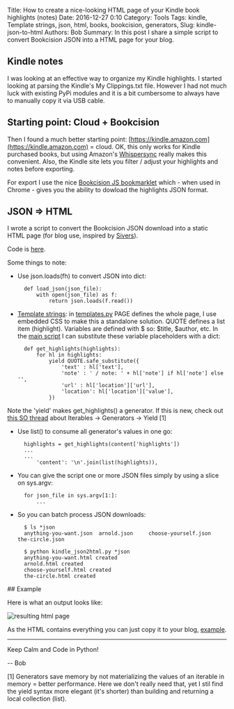 Title: How to create a nice-looking HTML page of your Kindle book highlights (notes)
Date: 2016-12-27 0:10
Category: Tools
Tags: kindle, Template strings, json, html, books, bookcision, generators, 
Slug: kindle-json-to-html
Authors: Bob
Summary: In this post I share a simple script to convert Bookcision JSON into a HTML page for your blog.

## Kindle notes

I was looking at an effective way to organize my Kindle highlights. I started looking at parsing the Kindle's My Clippings.txt file. However I had not much luck with existing PyPi modules and it is a bit cumbersome to always have to manually copy it via USB cable.

## Starting point: Cloud + Bookcision

Then I found a much better starting point: [https://kindle.amazon.com](https://kindle.amazon.com) = cloud. OK, this only works for Kindle purchased books, but using Amazon's [Whispersync](https://www.amazon.com/gp/help/customer/display.html?nodeId=200911660) really makes this convenient. Also, the Kindle site lets you filter / adjust your highlights and notes before exporting. 

For export I use the nice [Bookcision JS bookmarklet](http://www.norbauer.com/bookcision/) which - when used in Chrome - gives you the ability to dowload the highlights JSON format.

## JSON => HTML

I wrote a script to convert the Bookcision JSON download into a static HTML page (for blog use, inspired by [Sivers](https://sivers.org/book)).

Code is [here](https://github.com/pybites/blog_code/tree/master/kindle_notes).

Some things to note:

* Use json.loads(fh) to convert JSON into dict: 

		def load_json(json_file):
			with open(json_file) as f:
				return json.loads(f.read())

* [Template strings](https://docs.python.org/2/library/string.html#template-strings): in [templates.py](https://github.com/pybites/blog_code/blob/master/kindle_notes/templates.py) PAGE defines the whole page, I use embedded CSS to make this a standalone solution. QUOTE defines a list item (highlight). Variables are defined with $ so: $title, $author, etc. In the [main script](https://github.com/pybites/blog_code/blob/master/kindle_notes/kindle_json2html.py) I can substitute these variable placeholders with a dict: 

		def get_highlights(highlights):
			for hl in highlights:
				yield QUOTE.safe_substitute({
					'text' : hl['text'],
					'note' : ' / note: ' + hl['note'] if hl['note'] else '',
					'url' : hl['location']['url'],
					'location': hl['location']['value'],
				})

Note the 'yield' makes get_highlights() a generator. If this is new, check out [this SO thread](http://stackoverflow.com/questions/231767/what-does-the-yield-keyword-do) about Iterables -> Generators -> Yield [1]

* Use list() to consume all generator's values in one go: 

		highlights = get_highlights(content['highlights'])
		...
		...
			'content': '\n'.join(list(highlights)),

* You can give the script one or more JSON files simply by using a slice on sys.argv:

		for json_file in sys.argv[1:]:
			...

* So you can batch process JSON downloads:

		$ ls *json
		anything-you-want.json	arnold.json		choose-yourself.json	the-circle.json

		$ python kindle_json2html.py *json
		anything-you-want.html created
		arnold.html created
		choose-yourself.html created
		the-circle.html created

## Example 

Here is what an output looks like:

![resulting html page]({filename}/images/example-book-html.png)

As the HTML contains everything you can just copy it to your blog, [example](http://bobbelderbos.com/books/ego-is-the-enemy.html).

---

Keep Calm and Code in Python!

-- Bob

[1] Generators save memory by not materializing the values of an iterable in memory = better performance. Here we don't really need that, yet I stil find the yield syntax more elegant (it's shorter) than building and returning a local collection (list).
